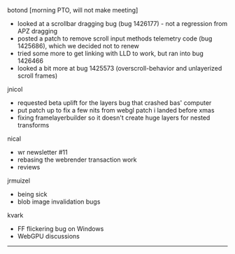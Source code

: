 botond [morning PTO, will not make meeting]
* looked at a scrollbar dragging bug (bug 1426177) - not a regression from APZ dragging 
* posted a patch to remove scroll input methods telemetry code (bug 1425686), which we decided not to renew 
* tried some more to get linking with LLD to work, but ran into bug 1426466 
* looked a bit more at bug 1425573 (overscroll-behavior and unlayerized scroll frames)



jnicol
* requested beta uplift for the layers bug that crashed bas' computer
* put patch up to fix a few nits from webgl patch i landed before xmas
* fixing framelayerbuilder so it doesn't create huge layers for nested transforms



nical
* wr newsletter #11
* rebasing the webrender transaction work
* reviews



jrmuizel
* being sick
* blob image invalidation bugs



kvark
* FF flickering bug on Windows
* WebGPU discussions

________________
